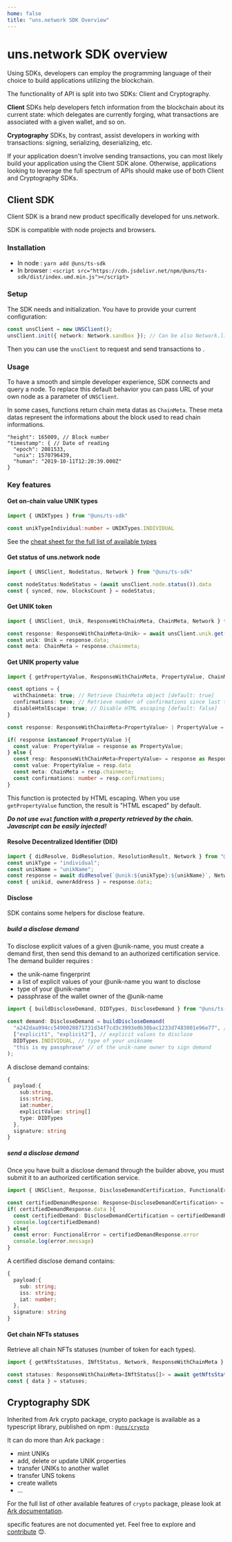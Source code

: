 ```yaml
---
home: false
title: "uns.network SDK Overview"
---
```


# uns.network SDK overview

Using <uns/> SDKs, developers can employ the programming language of their choice to build applications utilizing the <uns/> blockchain.

The functionality of <uns/> API is split into two SDKs: Client and Cryptography.

**Client** SDKs help developers fetch information from the <uns/> blockchain about its current state: which delegates are currently forging, what transactions are associated with a given wallet, and so on.

**Cryptography** SDKs, by contrast, assist developers in working with transactions: signing, serializing, deserializing, etc.

If your application doesn't involve sending transactions, you can most likely build your application using the Client SDK alone. Otherwise, applications looking to leverage the full spectrum of <uns/> APIs should make use of both Client and Cryptography SDKs.

## Client SDK

Client SDK is a brand new product specifically developed for uns.network. 

SDK is compatible with node projects and browsers. 

### Installation

- In node : `yarn add @uns/ts-sdk`
- In browser : `<script src="https://cdn.jsdelivr.net/npm/@uns/ts-sdk/dist/index.umd.min.js"></script>`

### Setup

The SDK needs and initialization. You have to provide your current <uns/> configuration:

```typescript
const unsClient = new UNSClient();
unsClient.init({ network: Network.sandbox }); // Can be also Network.livenet
```

Then you can use the `unsClient` to request and send transactions to <uns/>.

### Usage

To have a smooth and simple developer experience, SDK connects and query a <uns/> node. 
To replace this default behavior you can pass URL of your own <uns/> node as a parameter of `UNSClient`.

In some cases, functions return chain meta datas as `ChainMeta`. These meta datas represent the informations about the block used to read chain informations.

```
"height": 165009, // Block number
"timestamp": { // Date of reading
  "epoch": 2081533,
  "unix": 1570796439,
  "human": "2019-10-11T12:20:39.000Z"
}
```

### Key features

#### Get on-chain value UNIK types

```typescript
import { UNIKTypes } from "@uns/ts-sdk"

const unikTypeIndividual:number = UNIKTypes.INDIVIDUAL
```

See the [cheat sheet for the full list of available types](/uns-use-the-network/cheatsheet.html#types-of-unik)

#### Get status of uns.network node

```typescript
import { UNSClient, NodeStatus, Network } from "@uns/ts-sdk"

const nodeStatus:NodeStatus = (await unsClient.node.status()).data
const { synced, now, blocksCount } = nodeStatus;

```

#### Get UNIK token

```typescript
import { UNSClient, Unik, ResponseWithChainMeta, ChainMeta, Network } from "@uns/ts-sdk"

const response: ResponseWithChainMeta<Unik> = await unsClient.unik.get("unikId");
const unik: Unik = response.data;
const meta: ChainMeta = response.chainmeta;

```

#### Get UNIK property value

```typescript
import { getPropertyValue, ResponseWithChainMeta, PropertyValue, ChainMeta, Network } from "@uns/ts-sdk"

const options = {
  withChainmeta: true; // Retrieve ChainMeta object [default: true]
  confirmations: true; // Retrieve number of confirmations since last transaction on UNIK token [default: true]
  disableHtmlEscape: true; // Disable HTML escaping [default: false]
}

const response: ResponseWithChainMeta<PropertyValue> | PropertyValue = await getPropertyValue("unikId", "propertyKey", Network.sandbox, options);

if( response instanceof PropertyValue ){
  const value: PropertyValue = response as PropertyValue;
} else {
  const resp: ResponseWithChainMeta<PropertyValue> = response as ResponseWithChainMeta<PropertyValue>
  const value: PropertyValue = resp.data
  const meta: ChainMeta = resp.chainmeta;
  const confirmations: number = resp.confirmations;
}

```

This function is protected by HTML escaping. When you use `getPropertyValue` function, the result is "HTML escaped" by default.

***Do not use `eval` function with a property retrieved by the chain. Javascript can be easily injected!***

#### Resolve Decentralized Identifier (DID)

```typescript
import { didResolve, DidResolution, ResolutionResult, Network } from "@uns/ts-sdk"
const unikType = "individual";
const unikName = "unikName";
const response = await didResolve(`@unik:${unikType}:${unikName}`, Network.sandbox) as DidResolution<ResolutionResult>;
const { unikid, ownerAddress } = response.data;

```


#### Disclose

SDK contains some helpers for disclose feature.

##### build a disclose demand

To disclose explicit values of a given @unik-name, you must create a demand first, then send this demand to an authorized certification service.
The demand builder requires :
- the unik-name fingerprint 
- a list of explicit values of your @unik-name you want to disclose
- type of your @unik-name
- passphrase of the wallet owner of the @unik-name

```typescript
import { buildDiscloseDemand, DIDTypes, DiscloseDemand } from "@uns/ts-sdk"

const demand: DiscloseDemand = buildDiscloseDemand(
  "a242daa994cc5490020871731d34f7cd3c3993e0b30bac1233d7483001e96e77", // unikname fingerprint 
  ["explicit1", "explicit2"], // explicit values to disclose
  DIDTypes.INDIVIDUAL, // type of your unikname
  "this is my passphrase" // of the unik-name owner to sign demand
);
```

A disclose demand contains:

```typescript
{
  payload:{
    sub:string,
    iss:string,
    iat:number,
    explicitValue: string[]
    type: DIDTypes
  },
  signature: string
}
```

##### send a disclose demand

Once you have built a disclose demand through the builder above, you must submit it to an authorized certification service. 

```typescript
import { UNSClient, Response, DiscloseDemandCertification, FunctionalError } from "@uns/ts-sdk"

const certifiedDemandResponse: Response<DiscloseDemandCertification> = await unsClient.discloseDemandCertification.get(demand);
if( certifiedDemandResponse.data ){
  const certifiedDemand: DiscloseDemandCertification = certifiedDemandResponse.data
  console.log(certifiedDemand)
} else{
  const error: FunctionalError = certifiedDemandResponse.error 
  console.log(error.message)
}
```

A certified disclose demand contains:

```typescript
{
  payload:{
    sub: string;
    iss: string;
    iat: number;
  },
  signature: string
}
```

#### Get chain NFTs statuses

Retrieve all chain NFTs statuses (number of token for each types).

```typescript
import { getNftsStatuses, INftStatus, Network, ResponseWithChainMeta } from "@uns/ts-sdk";

const statuses: ResponseWithChainMeta<INftStatus[]> = await getNftsStatuses(Network.devnet);
const { data } = statuses;

```


## Cryptography SDK

Inherited from Ark crypto package, <uns/> crypto package is available as a typescript library, published on npm : [`@uns/crypto`](https://www.npmjs.com/package/@uns/crypto)

It can do more than Ark package : 

- mint UNIKs 
- add, delete or update UNIK properties
- transfer UNIKs to another wallet
- transfer UNS tokens
- create <uns/> wallets
- ...

For the full list of other available features of `crypto` package, please look at [Ark documentation](https://docs.ark.io/cryptography/).

<uns/> specific features are not documented yet. Feel free to explore and [contribute](https://github.com/unik-name/docs.uns.network) 😊.


